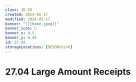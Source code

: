```yaml
---
class: JD.ID
created: 2024-05-17
modified: 2024-05-17
banner: "![[home.jpeg]]"
banner_icon: 📇
banner_x: 0.5
banner_y: 0.44
id: 27.04
storageLocations: [DEVONthink]
---
```


# 27.04 Large Amount Receipts